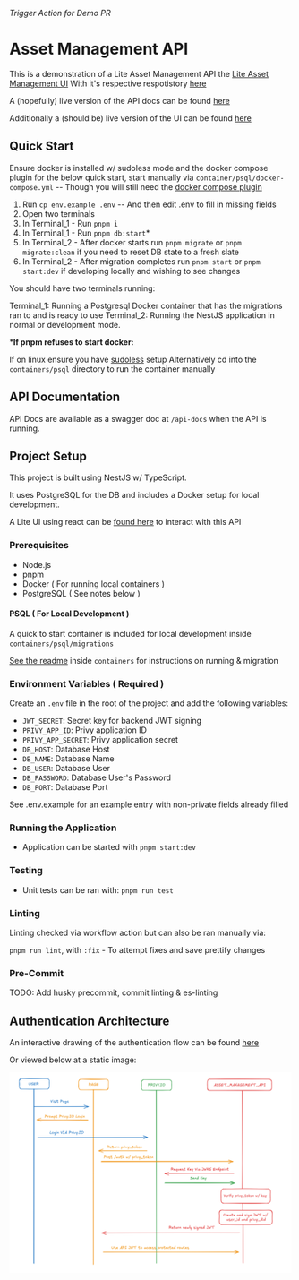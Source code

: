 *Trigger Action for Demo PR*

# Asset Management API

This is a demonstration of a Lite Asset Management API the [Lite Asset Management UI](https://github.com/ACatThatPrograms/asset-management-api)
With it's respective respotistory [here]()

A (hopefully) live version of the API docs can be found [here](https://assetapi.acatthatprograms.com/api-docs)

Additionally a (should be) live version of the UI can be found [here](https://cats-asset-management.netlify.app/)

## Quick Start

Ensure docker is installed w/ sudoless mode and the docker compose plugin for the below quick start, start manually via `container/psql/docker-compose.yml` -- Though you will still need the [docker compose plugin](https://docs.docker.com/compose/install/linux/)

1. Run `cp env.example .env` -- And then edit .env to fill in missing fields
2. Open two terminals
4. In Terminal_1 - Run `pnpm i`
3. In Terminal_1 - Run `pnpm db:start`*
4. In Terminal_2 - After docker starts run `pnpm migrate` or `pnpm migrate:clean` if you need to reset DB state to a fresh slate
5. In Terminal_2 - After migration completes run `pnpm start` or `pnpm start:dev` if developing locally and wishing to see changes

You should have two terminals running:

Terminal_1: Running a Postgresql Docker container that has the migrations ran to and is ready to use
Terminal_2: Running the NestJS application in normal or development mode.

***If pnpm refuses to start docker:**

If on linux ensure you have [sudoless](https://docs.docker.com/engine/install/linux-postinstall/) setup 
Alternatively cd into the `containers/psql` directory to run the container manually

## API Documentation

API Docs are available as a swagger doc at `/api-docs` when the API is running.

## Project Setup

This project is built using NestJS w/ TypeScript. 

It uses PostgreSQL for the DB and includes a Docker setup for local development.

A Lite UI using react can be [found here]() to interact with this API

### Prerequisites

- Node.js
- pnpm
- Docker ( For running local containers )
- PostgreSQL ( See notes below )

#### PSQL ( For Local Development )

A quick to start container is included for local development inside `containers/psql/migrations` 

[See the readme](./containers/README.md) inside `containers` for instructions on running & migration

### Environment Variables ( Required )

Create an `.env` file in the root of the project and add the following variables:

- `JWT_SECRET`: Secret key for backend JWT signing
- `PRIVY_APP_ID`: Privy application ID
- `PRIVY_APP_SECRET`: Privy application secret
- `DB_HOST`: Database Host
- `DB_NAME`: Database Name
- `DB_USER`: Database User
- `DB_PASSWORD`: Database User's Password
- `DB_PORT`: Database Port

See .env.example for an example entry with non-private fields already filled

### Running the Application

- Application can be started with `pnpm start:dev`

### Testing

- Unit tests can be ran with: `pnpm run test`

### Linting

Linting checked via workflow action but can also be ran manually via:

`pnpm run lint`, with `:fix` - To attempt fixes and save prettify changes

### Pre-Commit

TODO: Add husky precommit, commit linting & es-linting

## Authentication Architecture

An interactive drawing of the authentication flow can be found [here](https://excalidraw.com/#json=RxuM2kPDIMOfI93c43BDg,0NDyYXMos_bN87QckvseKQ)

Or viewed below at a static image:

![alt text](./doc_image/auth_flow.png)
